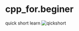 # cpp_for.beginer
quick short learn
![qickshort](https://user-images.githubusercontent.com/85834440/164034888-68e37029-d3eb-428f-a2e0-9ffa97fa212f.png)
